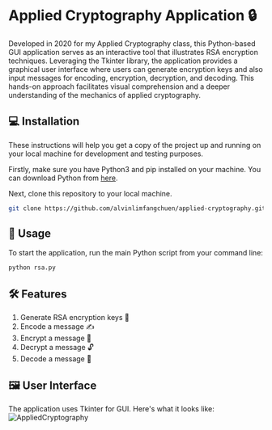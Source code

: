 

#  Applied Cryptography Application :lock: 
Developed in 2020 for my Applied Cryptography class, this Python-based GUI application serves as an interactive tool that illustrates RSA encryption techniques. Leveraging the Tkinter library, the application provides a graphical user interface where users can generate encryption keys and also input messages for encoding, encryption, decryption, and decoding. This hands-on approach facilitates visual comprehension and a deeper understanding of the mechanics of applied cryptography.

## :computer: Installation

These instructions will help you get a copy of the project up and running on your local machine for development and testing purposes.

Firstly, make sure you have Python3 and pip installed on your machine. You can download Python from [here](https://www.python.org/downloads/).

Next, clone this repository to your local machine.
```bash
git clone https://github.com/alvinlimfangchuen/applied-cryptography.git
```

## :rocket: Usage
To start the application, run the main Python script from your command line:
```bash
python rsa.py
```
## :hammer_and_wrench: Features
1. Generate RSA encryption keys :key:
2. Encode a message :writing_hand:
3. Encrypt a message :closed_lock_with_key:
4. Decrypt a message :unlock:
5. Decode a message :mag_right:

## :framed_picture: User Interface
The application uses Tkinter for GUI. Here's what it looks like:
![AppliedCryptography](https://github.com/alvinlimfangchuen/applied-cryptography/assets/125956578/05007ac1-f37c-4bd6-b1c7-ed32c7e61fd5)
